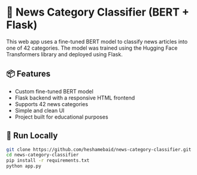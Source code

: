 # 📰 News Category Classifier (BERT + Flask)

This web app uses a fine-tuned BERT model to classify news articles into one of 42 categories. The model was trained using the Hugging Face Transformers library and deployed using Flask.

## 📦 Features

- Custom fine-tuned BERT model
- Flask backend with a responsive HTML frontend
- Supports 42 news categories
- Simple and clean UI
- Project built for educational purposes

## 🚀 Run Locally

```bash
git clone https://github.com/heshamebaid/news-category-classifier.git
cd news-category-classifier
pip install -r requirements.txt
python app.py
